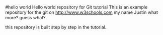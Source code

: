 #hello world
Hello world repository for Git tutorial
This is an example repository for the git on
http://www.w3schools.com
my name Justin what more?
guess what?

this repository is built step by step in the tutorial.
